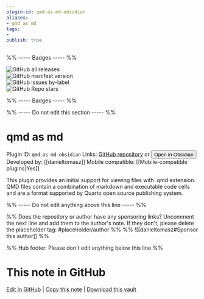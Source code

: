 ```yaml
---
plugin-id: qmd-as-md-obsidian
aliases:
- qmd as md
tags: 
- 
publish: true
---
```


%% ----- Badges ----- %%

![GitHub all releases](https://img.shields.io/github/downloads/danieltomasz/qmd-as-md-obsidian/total?color=573E7A&logo=github&style=for-the-badge)   
![GitHub manifest version](https://img.shields.io/github/manifest-json/v/danieltomasz/qmd-as-md-obsidian?color=573E7A&logo=github&style=for-the-badge)   
![GitHub issues by-label](https://img.shields.io/github/issues/danieltomasz/qmd-as-md-obsidian/help%20wanted?color=573E7A&logo=github&style=for-the-badge)   
![GitHub Repo stars](https://img.shields.io/github/stars/danieltomasz/qmd-as-md-obsidian?color=573E7A&logo=github&style=for-the-badge)

%% ----- Badges ----- %%

%% ----- Do not edit this section ----- %%

# qmd as md

Plugin ID: `qmd-as-md-obsidian`
Links: [GitHub repository](https://github.com/danieltomasz/qmd-as-md-obsidian) or [<button id=HH>Open in Obsidian</button>](obsidian://show-plugin?id=qmd-as-md-obsidian)
Developed by: [[danieltomasz]]
Mobile compatible: [[Mobile-compatible plugins|Yes]]

This plugin provides an initial support for viewing files with .qmd extension. QMD files contain a combination of markdown and executable code cells and are a format supported by Quarto open source publishing system.

%% ----- Do not edit anything above this line ----- %% 

%% Does the repository or author have any sponsoring links? Uncomment the next line and add them to the author's note. If they don't, please delete the placeholder tag: #placeholder/author %%
%% ![[danieltomasz#Sponsor this author]] %%

%% Hub footer: Please don't edit anything below this line %%

# This note in GitHub

<span class="git-footer">[Edit In GitHub](https://github.dev/obsidian-community/obsidian-hub/blob/main/02%20-%20Community%20Expansions/02.05%20All%20Community%20Expansions/Plugins/qmd-as-md-obsidian.md "git-hub-edit-note") | [Copy this note](https://raw.githubusercontent.com/obsidian-community/obsidian-hub/main/02%20-%20Community%20Expansions/02.05%20All%20Community%20Expansions/Plugins/qmd-as-md-obsidian.md "git-hub-copy-note") | [Download this vault](https://github.com/obsidian-community/obsidian-hub/archive/refs/heads/main.zip "git-hub-download-vault") </span>
